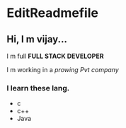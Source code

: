# EditReadmefile

## Hi, I m vijay...

I m full **FULL STACK DEVELOPER**

I m working in a _prowing_ _Pvt_ _company_

### I learn these lang.
  * c
  * c++
  * Java
